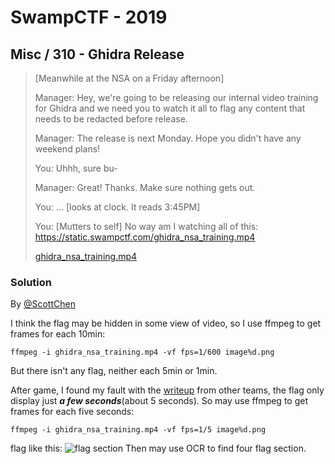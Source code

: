 # SwampCTF - 2019

## Misc / 310 - Ghidra Release

> [Meanwhile at the NSA on a Friday afternoon]
> 
> Manager: Hey, we're going to be releasing our internal video training for Ghidra and we need you to watch it all to flag any content that needs to be redacted before release.
>
> Manager: The release is next Monday. Hope you didn't have any weekend plans!
> 
> You: Uhhh, sure bu-
>
> Manager: Great! Thanks. Make sure nothing gets out.
> 
> You: ... [looks at clock. It reads 3:45PM]
> 
> You: [Mutters to self] No way am I watching all of this: https://static.swampctf.com/ghidra_nsa_training.mp4
>
> [ghidra_nsa_training.mp4](https://drive.google.com/file/d/1xJQrAhgIN4XvpqhfNzQVFrTaqYn812cl/view?usp=sharing)

### Solution

By [@ScottChen](https://github.com/scott987)

I think the flag may be hidden in some view of video, so I use ffmpeg to get frames for each 10min:
```shell=
ffmpeg -i ghidra_nsa_training.mp4 -vf fps=1/600 image%d.png
```
But there isn't any flag, neither each 5min or 1min.

After game, I found my fault with the [writeup](https://ctftime.org/writeup/14500) from other teams, the flag only display just ***a few seconds***(about 5 seconds).
So may use ffmpeg to get frames for each five seconds:
```shell=
ffmpeg -i ghidra_nsa_training.mp4 -vf fps=1/5 image%d.png
```
flag like this:
![flag section](https://i.imgur.com/trP7V0K.png)
Then may use OCR to find four flag section.
